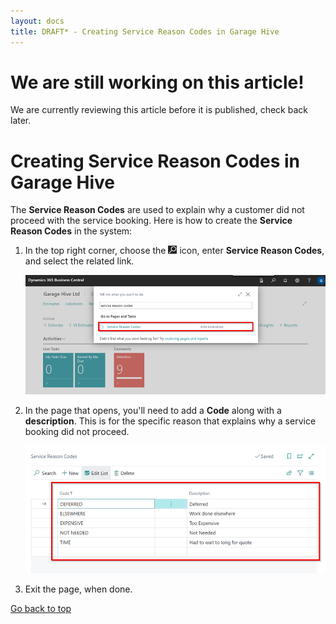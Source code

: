 ```yaml
---
layout: docs
title: DRAFT* - Creating Service Reason Codes in Garage Hive
---
```


<a name="top"></a>

# We are still working on this article!
We are currently reviewing this article before it is published, check back later.

# Creating Service Reason Codes in Garage Hive
The **Service Reason Codes**  are used to explain why a customer did not proceed with the service booking. Here is how to create the **Service Reason Codes** in the system:
1. In the top right corner, choose the ![](media/search_icon.png) icon, enter **Service Reason Codes**, and select the related link.

   ![](media/service-reason-codes1.png)

2. In the page that opens, you'll need to add a **Code** along with a **description**. This is for the specific reason that explains why a service booking did not proceed.

   ![](media/service-reason-codes2.png)

3. Exit the page, when done.


[Go back to top](#top)
